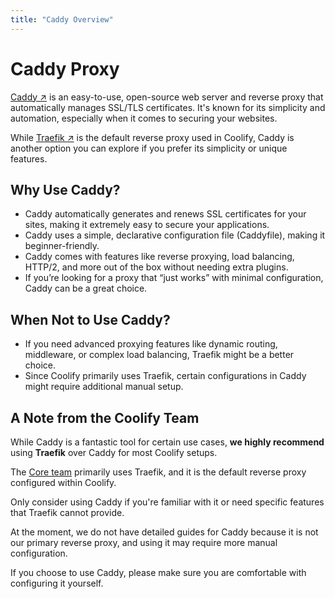 ```yaml
---
title: "Caddy Overview"
---
```


# Caddy Proxy
[Caddy ↗](https://caddyserver.com/) is an easy-to-use, open-source web server and reverse proxy that automatically manages SSL/TLS certificates. It's known for its simplicity and automation, especially when it comes to securing your websites.  

While [Traefik ↗](https://traefik.io/) is the default reverse proxy used in Coolify, Caddy is another option you can explore if you prefer its simplicity or unique features.


## Why Use Caddy?  
- Caddy automatically generates and renews SSL certificates for your sites, making it extremely easy to secure your applications.  
- Caddy uses a simple, declarative configuration file (Caddyfile), making it beginner-friendly.  
- Caddy comes with features like reverse proxying, load balancing, HTTP/2, and more out of the box without needing extra plugins.  
- If you’re looking for a proxy that “just works” with minimal configuration, Caddy can be a great choice.  


## When Not to Use Caddy?  
- If you need advanced proxying features like dynamic routing, middleware, or complex load balancing, Traefik might be a better choice.  
- Since Coolify primarily uses Traefik, certain configurations in Caddy might require additional manual setup.  


## A Note from the Coolify Team  
While Caddy is a fantastic tool for certain use cases, **we highly recommend** using **Traefik** over Caddy for most Coolify setups. 

The [Core team](/get-started/team) primarily uses Traefik, and it is the default reverse proxy configured within Coolify.  

Only consider using Caddy if you're familiar with it or need specific features that Traefik cannot provide.  

At the moment, we do not have detailed guides for Caddy because it is not our primary reverse proxy, and using it may require more manual configuration.  

If you choose to use Caddy, please make sure you are comfortable with configuring it yourself.

